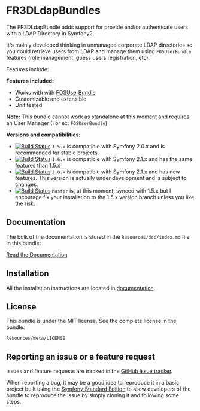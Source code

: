 FR3DLdapBundles
==============

The FR3DLdapBundle adds support for provide and/or authenticate users with a
LDAP Directory in Symfony2.

It's mainly developed thinking in unmanaged corporate LDAP directories so you
could retrieve users from LDAP and manage them using `FOSUserBundle` features
(role management, guess users registration, etc).

Features include:

**Features included:**

- Works with with [FOSUserBundle](https://github.com/FriendsOfSymfony/FOSUserBundle/)
- Customizable and extensible
- Unit tested

**Note:** This bundle cannot work as standalone at this moment and requires an User Manager (For ex: `FOSUserBundle`)

**Versions and compatibilities:**

- [![Build Status](https://secure.travis-ci.org/Maks3w/FR3DLdapBundle.png?branch=1.5.x)](http://travis-ci.org/Maks3w/FR3DLdapBundle) `1.5.x` is compatible with Symfony 2.0.x and is recommended for stable projects.
- [![Build Status](https://secure.travis-ci.org/Maks3w/FR3DLdapBundle.png?branch=1.6.x)](http://travis-ci.org/Maks3w/FR3DLdapBundle) `1.6.x` is compatible with Symfony 2.1.x and has the same features than 1.5.x
- [![Build Status](https://secure.travis-ci.org/Maks3w/FR3DLdapBundle.png?branch=2.0.x)](http://travis-ci.org/Maks3w/FR3DLdapBundle) `2.0.x` is compatible with Symfony 2.1.x and has new features. This version is actually under development and is subject to changes.
- [![Build Status](https://secure.travis-ci.org/Maks3w/FR3DLdapBundle.png?branch=master)](http://travis-ci.org/Maks3w/FR3DLdapBundle) `Master` is, at this moment, synced with 1.5.x but I encourage fix your installation to the 1.5.x version branch unless you like the risk.

Documentation
-------------

The bulk of the documentation is stored in the `Resources/doc/index.md`
file in this bundle:

[Read the Documentation](Resources/doc/index.md)

Installation
------------

All the installation instructions are located in [documentation](Resources/doc/index.md).

License
-------

This bundle is under the MIT license. See the complete license in the bundle:

    Resources/meta/LICENSE

Reporting an issue or a feature request
---------------------------------------

Issues and feature requests are tracked in the [GitHub issue tracker](https://github.com/Maks3w/FR3DLdapBundle/issues).

When reporting a bug, it may be a good idea to reproduce it in a basic project
built using the [Symfony Standard Edition](https://github.com/symfony/symfony-standard)
to allow developers of the bundle to reproduce the issue by simply cloning it
and following some steps.